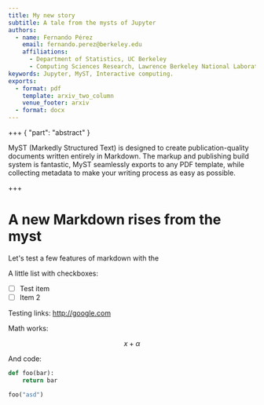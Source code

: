 ```yaml
---
title: My new story
subtitle: A tale from the mysts of Jupyter
authors:
  - name: Fernando Pérez
    email: fernando.perez@berkeley.edu
    affiliations:
      - Department of Statistics, UC Berkeley
      - Computing Sciences Research, Lawrence Berkeley National Laboratory
keywords: Jupyter, MyST, Interactive computing.
exports:
  - format: pdf
    template: arxiv_two_column
    venue_footer: arxiv
  - format: docx
---
```


+++ { "part": "abstract" }

MyST (Markedly Structured Text) is designed to create publication-quality documents
written entirely in Markdown. The markup and publishing build system is fantastic,
MyST seamlessly exports to any PDF template, while collecting metadata to make your
writing process as easy as possible.

+++
# A new Markdown rises from the myst

Let's test a few features of markdown with the 

A little list with checkboxes:

- [ ] Test item
- [ ] Item 2

Testing links: http://google.com

Math works:

$$
x+\alpha
$$

And code: 

```python
def foo(bar):
    return bar

foo("asd")
```

